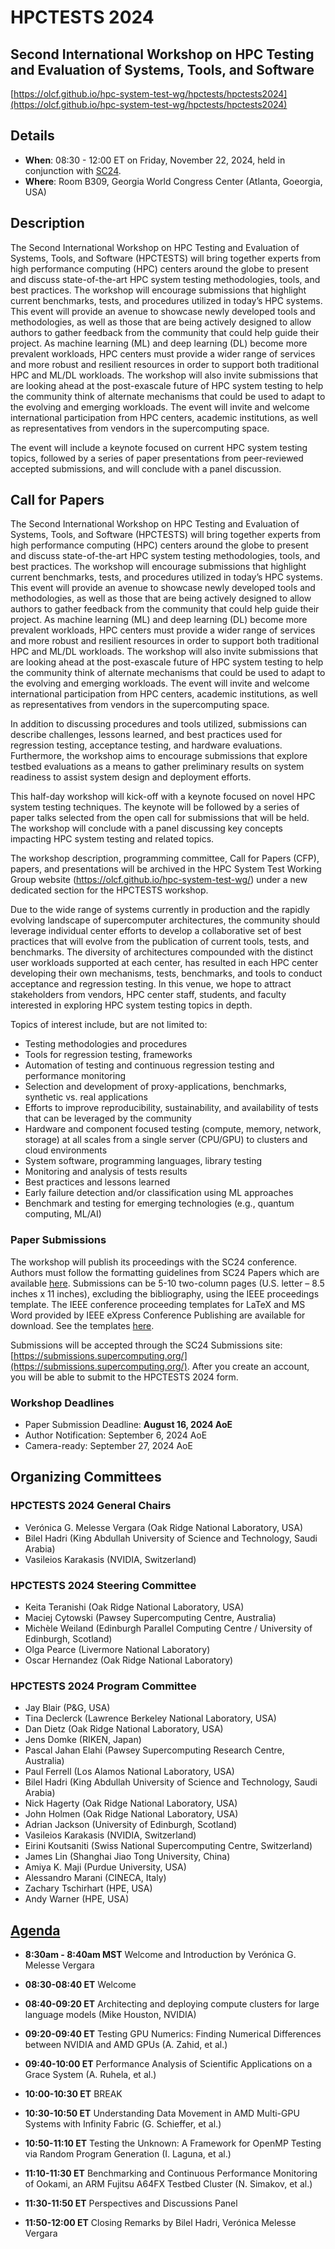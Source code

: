 # HPCTESTS 2024
## Second International Workshop on HPC Testing and Evaluation of Systems, Tools, and Software
[https://olcf.github.io/hpc-system-test-wg/hpctests/hpctests2024](https://olcf.github.io/hpc-system-test-wg/hpctests/hpctests2024)

## Details
* **When**: 08:30 - 12:00 ET on Friday, November 22, 2024, held in conjunction with [SC24](https://sc24.supercomputing.org/).
* **Where**: Room B309, Georgia World Congress Center (Atlanta, Goeorgia, USA)

## Description
The Second International Workshop on HPC Testing and Evaluation of Systems, Tools, and Software (HPCTESTS) will bring together experts from high performance computing (HPC) centers around the globe to present and discuss state-of-the-art HPC system testing methodologies, tools, and best practices. The workshop will encourage submissions that highlight current benchmarks, tests, and procedures utilized in today’s HPC systems. This event will provide an avenue to showcase newly developed tools and methodologies, as well as those that are being actively designed to allow authors to gather feedback from the community that could help guide their project. As machine learning (ML) and deep learning (DL) become more prevalent workloads, HPC centers must provide a wider range of services and more robust and resilient resources in order to support both traditional HPC and ML/DL workloads. The workshop will also invite submissions that are looking ahead at the post-exascale future of HPC system testing to help the community think of alternate mechanisms that could be used to adapt to the evolving and emerging workloads. The event will invite and welcome international participation from HPC centers, academic institutions, as well as representatives from vendors in the supercomputing space.

The event will include a keynote focused on current HPC system testing topics, followed by a series of paper presentations from peer-reviewed accepted submissions, and will conclude with a panel discussion.

## Call for Papers 
The Second International Workshop on HPC Testing and Evaluation of Systems, Tools, and Software (HPCTESTS) will bring together experts from high performance computing (HPC) centers around the globe to present and discuss state-of-the-art HPC system testing methodologies, tools, and best practices. The workshop will encourage submissions that highlight current benchmarks, tests, and procedures utilized in today’s HPC systems. This event will provide an avenue to showcase newly developed tools and methodologies, as well as those that are being actively designed to allow authors to gather feedback from the community that could help guide their project. As machine learning (ML) and deep learning (DL) become more prevalent workloads, HPC centers must provide a wider range of services and more robust and resilient resources in order to support both traditional HPC and ML/DL workloads. The workshop will also invite submissions that are looking ahead at the post-exascale future of HPC system testing to help the community think of alternate mechanisms that could be used to adapt to the evolving and emerging workloads. The event will invite and welcome international participation from HPC centers, academic institutions, as well as representatives from vendors in the supercomputing space.

In addition to discussing procedures and tools utilized, submissions can describe challenges, lessons learned, and best practices used for regression testing, acceptance testing, and hardware evaluations. Furthermore, the workshop aims to encourage submissions that explore testbed evaluations as a means to gather preliminary results on system readiness to assist system design and deployment efforts.

This half-day workshop will kick-off with a keynote focused on novel HPC system testing techniques. The keynote will be followed by a series of paper talks selected from the open call for submissions that will be held. The workshop will conclude with a panel discussing key concepts impacting HPC system testing and related topics.

The workshop description, programming committee, Call for Papers (CFP), papers, and presentations will be archived in the HPC System Test Working Group website (https://olcf.github.io/hpc-system-test-wg/) under a new dedicated section for the HPCTESTS workshop.

Due to the wide range of systems currently in production and the rapidly evolving landscape of supercomputer architectures, the community should leverage individual center efforts to develop a collaborative set of best practices that will evolve from the publication of current tools, tests, and benchmarks. The diversity of architectures compounded with the distinct user workloads supported at each center, has resulted in each HPC center developing their own mechanisms, tests, benchmarks, and tools to conduct acceptance and regression testing. In this venue, we hope to attract stakeholders from vendors, HPC center staff, students, and faculty interested in exploring HPC system testing topics in depth. 

Topics of interest include, but are not limited to:
- Testing methodologies and procedures
- Tools for regression testing, frameworks
- Automation of testing and continuous regression testing and performance monitoring
- Selection and development of proxy-applications, benchmarks, synthetic vs. real applications
- Efforts to improve reproducibility, sustainability, and availability of tests that can be leveraged by the community
- Hardware and component focused testing (compute, memory, network, storage) at all scales from a single server (CPU/GPU) to clusters and cloud environments
- System software, programming languages, library testing
- Monitoring and analysis of tests results
- Best practices and lessons learned
- Early failure detection and/or classification using ML approaches
- Benchmark and testing for emerging technologies (e.g., quantum computing, ML/AI)


### Paper Submissions
The workshop will publish its proceedings with the SC24 conference. Authors must follow the formatting guidelines from SC24 Papers which are available [here](https://sc24.supercomputing.org/program/papers/). Submissions can be 5-10 two-column pages (U.S. letter – 8.5 inches x 11 inches), excluding the bibliography, using the IEEE proceedings template. The IEEE conference proceeding templates for LaTeX and MS Word provided by IEEE eXpress Conference Publishing are available for download. See the templates [here](https://www.ieee.org/conferences/publishing/templates.html).

Submissions will be accepted through the SC24 Submissions site: [https://submissions.supercomputing.org/](https://submissions.supercomputing.org/). After you create an account, you will be able to submit to the HPCTESTS 2024 form.

### Workshop Deadlines
* Paper Submission Deadline: **August 16, 2024 AoE**
* Author Notification: September 6, 2024 AoE
* Camera-ready: September 27, 2024 AoE

## Organizing Committees
### HPCTESTS 2024 General Chairs
* Verónica G. Melesse Vergara (Oak Ridge National Laboratory, USA)
* Bilel Hadri (King Abdullah University of Science and Technology, Saudi Arabia)
* Vasileios Karakasis (NVIDIA, Switzerland)

### HPCTESTS 2024 Steering Committee
* Keita Teranishi (Oak Ridge National Laboratory, USA)
* Maciej Cytowski (Pawsey Supercomputing Centre, Australia)
* Michèle Weiland (Edinburgh Parallel Computing Centre / University of Edinburgh, Scotland)
* Olga Pearce (Livermore National Laboratory)
* Oscar Hernandez (Oak Ridge National Laboratory)

### HPCTESTS 2024 Program Committee
* Jay Blair (P&G, USA)
* Tina Declerck (Lawrence Berkeley National Laboratory, USA)
* Dan Dietz (Oak Ridge National Laboratory, USA)
* Jens Domke (RIKEN, Japan)
* Pascal Jahan Elahi (Pawsey Supercomputing Research Centre, Australia)
* Paul Ferrell (Los Alamos National Laboratory, USA)
* Bilel Hadri (King Abdullah University of Science and Technology, Saudi Arabia)
* Nick Hagerty (Oak Ridge National Laboratory, USA)
* John Holmen (Oak Ridge National Laboratory, USA)
* Adrian Jackson (University of Edinburgh, Scotland)
* Vasileios Karakasis (NVIDIA, Switzerland)
* Eirini Koutsaniti (Swiss National Supercomputing Centre, Switzerland)
* James Lin (Shanghai Jiao Tong University, China)
* Amiya K. Maji (Purdue University, USA)
* Alessandro Marani (CINECA, Italy)
* Zachary Tschirhart (HPE, USA)
* Andy Warner (HPE, USA)

## [Agenda](https://sc24.conference-program.com/session/?sess=sess772)
* **8:30am - 8:40am MST** Welcome and Introduction by Verónica G. Melesse Vergara

* **08:30-08:40 ET** Welcome
* **08:40-09:20 ET** Architecting and deploying compute clusters for large language models (Mike Houston, NVIDIA)
* **09:20-09:40 ET** Testing GPU Numerics: Finding Numerical Differences between NVIDIA and AMD GPUs (A. Zahid, et al.)
* **09:40-10:00 ET** Performance Analysis of Scientific Applications on a Grace System (A. Ruhela, et al.)
* **10:00-10:30 ET** BREAK
* **10:30-10:50 ET** Understanding Data Movement in AMD Multi-GPU Systems with Infinity Fabric (G. Schieffer, et al.)
* **10:50-11:10 ET** Testing the Unknown: A Framework for OpenMP Testing via Random Program Generation (I. Laguna, et al.)
* **11:10-11:30 ET** Benchmarking and Continuous Performance Monitoring of Ookami, an ARM Fujitsu A64FX Testbed Cluster (N. Simakov, et al.)
* **11:30-11:50 ET** Perspectives and Discussions Panel 
* **11:50-12:00 ET** Closing Remarks by Bilel Hadri, Verónica Melesse Vergara



